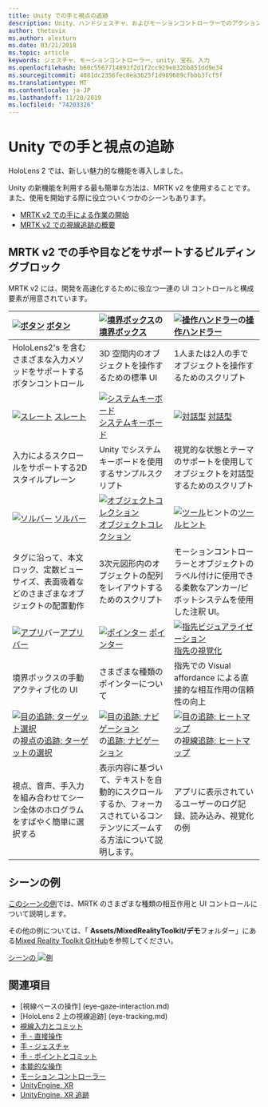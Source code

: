 ```yaml
---
title: Unity での手と視点の追跡
description: Unity、ハンドジェスチャ、およびモーションコントローラーでのアクションを実行するには、2つの主要な方法があります。
author: thetuvix
ms.author: alexturn
ms.date: 03/21/2018
ms.topic: article
keywords: ジェスチャ、モーションコントローラー、unity、宝石、入力
ms.openlocfilehash: b60c5567714893f2d1f2cc929e832bb851dd9e34
ms.sourcegitcommit: 4081dc2356fec0ea3625f1d989689cfbbb3fcf5f
ms.translationtype: MT
ms.contentlocale: ja-JP
ms.lasthandoff: 11/20/2019
ms.locfileid: "74203326"
---
```

# <a name="articulated-hand-and-eye-tracking-in-unity"></a>Unity での手と視点の追跡

HoloLens 2 では、新しい魅力的な機能を導入しました。

Unity の新機能を利用する最も簡単な方法は、MRTK v2 を使用することです。 また、使用を開始する際に役立ついくつかのシーンもあります。 

* [MRTK v2 での手による作業の開始](https://microsoft.github.io/MixedRealityToolkit-Unity/Documentation/Input/HandTracking.html)
* [MRTK v2 での視線追跡の概要](https://microsoft.github.io/MixedRealityToolkit-Unity/Documentation/EyeTracking/EyeTracking_Main.html)


## <a name="building-blocks-supporting-hands-eyes-and-others-in-mrtk-v2"></a>MRTK v2 での手や目などをサポートするビルディングブロック

MRTK v2 には、開発を高速化するために役立つ一連の UI コントロールと構成要素が用意されています。 

|  [![ボタン](images/MRTK_Button_Main.png)](https://microsoft.github.io/MixedRealityToolkit-Unity/Documentation/README_Button.html) [ボタン](https://microsoft.github.io/MixedRealityToolkit-Unity/Documentation/README_Button.html) | [![境界ボックス](images/MRTK_BoundingBox_Main.png)](https://microsoft.github.io/MixedRealityToolkit-Unity/Documentation/README_BoundingBox.html)の[境界ボックス](https://microsoft.github.io/MixedRealityToolkit-Unity/Documentation/README_BoundingBox.html) | [![操作ハンドラー](images/MRTK_Manipulation_Main.png)](https://microsoft.github.io/MixedRealityToolkit-Unity/Documentation/README_ManipulationHandler.html)の[操作ハンドラー](https://microsoft.github.io/MixedRealityToolkit-Unity/Documentation/README_ManipulationHandler.html) |
|:--- | :--- | :--- |
| HoloLens2's を含むさまざまな入力メソッドをサポートするボタンコントロール | 3D 空間内のオブジェクトを操作するための標準 UI | 1人または2人の手でオブジェクトを操作するためのスクリプト |
|  [![スレート](images/MRTK_Slate_Main.png)](https://microsoft.github.io/MixedRealityToolkit-Unity/Documentation/README_Slate.html) [スレート](https://microsoft.github.io/MixedRealityToolkit-Unity/Documentation/README_Slate.html) | [![システムキーボード](images/MRTK_SystemKeyboard_Main.png)](https://microsoft.github.io/MixedRealityToolkit-Unity/Documentation/README_SystemKeyboard.html)[システムキーボード](https://microsoft.github.io/MixedRealityToolkit-Unity/Documentation/README_SystemKeyboard.html) | [![対話型](images/InteractableExamples.png)](https://microsoft.github.io/MixedRealityToolkit-Unity/Documentation/README_Interactable.html) [対話型](https://microsoft.github.io/MixedRealityToolkit-Unity/Documentation/README_Interactable.html) |
| 入力によるスクロールをサポートする2D スタイルプレーン | Unity でシステムキーボードを使用するサンプルスクリプト  | 視覚的な状態とテーマのサポートを使用してオブジェクトを対話型するためのスクリプト |
|  [![ソルバー](images/MRTK_Solver_Main.png)](https://microsoft.github.io/MixedRealityToolkit-Unity/Documentation/README_Solver.html) [ソルバー](https://microsoft.github.io/MixedRealityToolkit-Unity/Documentation/README_Solver.html) | [![オブジェクトコレクション](images/MRTK_ObjectCollection_Main.png)](https://microsoft.github.io/MixedRealityToolkit-Unity/Documentation/README_ManipulationHandler.html)[オブジェクトコレクション](https://microsoft.github.io/MixedRealityToolkit-Unity/Documentation/README_ManipulationHandler.html) | [![ツール](images/MRTK_Tooltip_Main.png)](https://microsoft.github.io/MixedRealityToolkit-Unity/Documentation/README_Tooltip.html)ヒントの[ツールヒント](https://microsoft.github.io/MixedRealityToolkit-Unity/Documentation/README_Tooltip.html) |
| タグに沿って、本文ロック、定数ビューサイズ、表面吸着などのさまざまなオブジェクトの配置動作 | 3次元図形内のオブジェクトの配列をレイアウトするためのスクリプト | モーションコントローラーとオブジェクトのラベル付けに使用できる柔軟なアンカー/ピボットシステムを使用した注釈 UI。 |
|  [![アプリ](images/MRTK_AppBar_Main.png)](https://microsoft.github.io/MixedRealityToolkit-Unity/Documentation/README_AppBar.html)バー[アプリバー](https://microsoft.github.io/MixedRealityToolkit-Unity/Documentation/README_AppBar.html) | [![ポインター](images/MRTK_Pointer_Main.png)](https://microsoft.github.io/MixedRealityToolkit-Unity/Documentation/README_Pointers.html) [ポインター](https://microsoft.github.io/MixedRealityToolkit-Unity/Documentation/README_Pointers.html) | [![指先ビジュアライゼーション](images/MRTK_FingertipVisualization_Main.png)](https://microsoft.github.io/MixedRealityToolkit-Unity/Documentation/README_FingertipVisualization.html)[指先の視覚化](https://microsoft.github.io/MixedRealityToolkit-Unity/Documentation/README_FingertipVisualization.html) |
| 境界ボックスの手動アクティブ化の UI | さまざまな種類のポインターについて | 指先での Visual affordance による直接的な相互作用の信頼性の向上 |
|  [![目の追跡: ターゲット選択](images/mrtk_et_targetselect.png)](https://microsoft.github.io/MixedRealityToolkit-Unity/Documentation/EyeTracking/EyeTracking_TargetSelection.html)の[視点の追跡: ターゲットの選択](https://microsoft.github.io/MixedRealityToolkit-Unity/Documentation/EyeTracking/EyeTracking_TargetSelection.html) | [![目の追跡: ナビゲーション](images/mrtk_et_navigation.png)](https://microsoft.github.io/MixedRealityToolkit-Unity/Documentation/EyeTracking/EyeTracking_Navigation.html)の[追跡: ナビゲーション](https://microsoft.github.io/MixedRealityToolkit-Unity/Documentation/EyeTracking/EyeTracking_Navigation.html) | [![目の追跡: ヒートマップ](images/mrtk_et_heatmaps.png)](https://microsoft.github.io/MixedRealityToolkit-Unity/Documentation/EyeTracking/EyeTracking_Visualization.html)の[視線追跡: ヒートマップ](https://microsoft.github.io/MixedRealityToolkit-Unity/Documentation/EyeTracking/EyeTracking_Visualization.html) |
| 視点、音声、手入力を組み合わせてシーン全体のホログラムをすばやく簡単に選択する | 表示内容に基づいて、テキストを自動的にスクロールするか、フォーカスされているコンテンツにズームする方法について説明します。| アプリに表示されているユーザーのログ記録、読み込み、視覚化の例 |

## <a name="example-scenes"></a>シーンの例
[このシーンの例](https://microsoft.github.io/MixedRealityToolkit-Unity/Documentation/README_HandInteractionExamples.html)では、MRTK のさまざまな種類の相互作用と UI コントロールについて説明します。

その他の例については、「 **Assets/MixedRealityToolkit/デモ**フォルダー」にある[Mixed Reality Toolkit GitHub](https://github.com/Microsoft/MixedRealityToolkit-Unity)を参照してください。

[シーンの ![例](images/MRTK_Examples.png)](https://microsoft.github.io/MixedRealityToolkit-Unity/Documentation/README_HandInteractionExamples.html)

## <a name="see-also"></a>関連項目

* [視線ベースの操作] (eye-gaze-interaction.md)
* [HoloLens 2 上の視線追跡] (eye-tracking.md)
* [視線入力とコミット](gaze-and-commit.md)
* [手 - 直接操作](direct-manipulation.md)
* [手 - ジェスチャ](gaze-and-commit.md#composite-gestures)
* [手 - ポイントとコミット](point-and-commit.md)
* [本能的な操作](interaction-fundamentals.md)
* [モーション コントローラー](motion-controllers.md)
* [UnityEngine. XR](https://docs.unity3d.com/ScriptReference/XR.WSA.Input.InteractionManager.html)
* [UnityEngine. XR 追跡](https://docs.unity3d.com/ScriptReference/XR.InputTracking.html)
